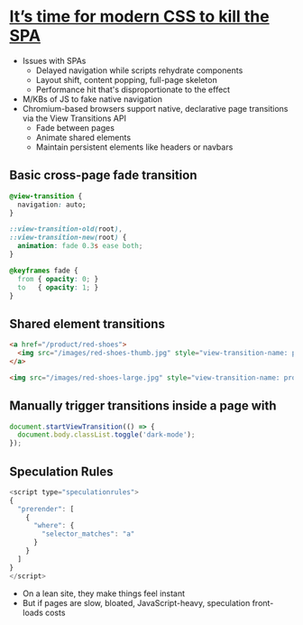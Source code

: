 # [It’s time for modern CSS to kill the SPA](https://www.jonoalderson.com/conjecture/its-time-for-modern-css-to-kill-the-spa/)
* Issues with SPAs
  * Delayed navigation while scripts rehydrate components
  * Layout shift, content popping, full-page skeleton
  * Performance hit that's disproportionate to the effect
* M/KBs of JS to fake native navigation
* Chromium-based browsers support native, declarative page transitions via the View Transitions API
  * Fade between pages
  * Animate shared elements
  * Maintain persistent elements like headers or navbars

## Basic cross-page fade transition
```css
@view-transition {
  navigation: auto;
}

::view-transition-old(root),
::view-transition-new(root) {
  animation: fade 0.3s ease both;
}

@keyframes fade {
  from { opacity: 0; }
  to   { opacity: 1; }
}
```

## Shared element transitions
```html
<a href="/product/red-shoes">
  <img src="/images/red-shoes-thumb.jpg" style="view-transition-name: product-image;" />
</a>

<img src="/images/red-shoes-large.jpg" style="view-transition-name: product-image;" />
```

## Manually trigger transitions inside a page with
```javascript
document.startViewTransition(() => {
  document.body.classList.toggle('dark-mode');
});
```

## Speculation Rules
```javascript
<script type="speculationrules">
{
  "prerender": [
    {
      "where": {
        "selector_matches": "a"
      }
    }
  ]
}
</script>
```

* On a lean site, they make things feel instant
* But if pages are slow, bloated, JavaScript-heavy, speculation front-loads costs
